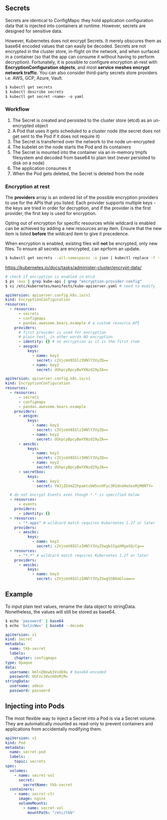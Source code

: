 ## Secrets

Secrets are identical to ConfigMaps: they hold application configuration data that is injected into containers at runtime. However, secrets are designed for sensitive data.

However, Kubernetes does not encrypt Secrets. It merely obscures them as base64 encoded values that can easily be decoded. Secrets are not encrypted in the cluster store, in-flight on the network, and when surfaced in a container (so that the app can consume it without having to perform decryption). Fortunately, it is possible to configure encryption at-rest with **EncryptionConfiguration objects**, and most **service meshes encrypt network traffic**. You can also consider third-party secrets store providers i.e. AWS, GCP, Azure, Vault.

```bash
$ kubectl get secrets
$ kubectl describe secrets
$ kubectl get secret <name> -o yaml
```

### Workflow

1. The Secret is created and persisted to the cluster store (etcd) as an un-encrypted object
2. A Pod that uses it gets scheduled to a cluster node (the secret does not get sent to the Pod if it does not require it)
3. The Secret is transferred over the network to the node un-encrypted
4. The kubelet on the node starts the Pod and its containers
5. The Secret is mounted into the container via an in-memory tmpfs filesystem and decoded from base64 to plain text (never persisted to disk on a node)
6. The application consumes it
7. When the Pod gets deleted, the Secret is deleted from the node

### Encryption at rest

The **providers** array is an ordered list of the possible encryption providers to use for the APIs that you listed. Each provider supports multiple keys - the keys are tried in order for decryption, and if the provider is the first provider, the first key is used for encryption.

Opting out of encryption for specific resources while wildcard is enabled can be achieved by adding a new resources array item. Ensure that the new item is listed **before** the wildcard item to give it precedence.

When encryption is enabled, existing files will **not** be encrypted, only new files. To ensure all secrets are encrypted, can eprform an update.

```bash
$ kubectl get secrets --all-namespaces -o json | kubectl replace -f -
```

https://kubernetes.io/docs/tasks/administer-cluster/encrypt-data/

```bash
# check if encryption is enabled in etcd
$ ps -aux | grep kube-api | grep "encryption-provider-config"
$ vi /etc/kubernetes/manifests/kube-apiserver.yaml # need to modify
```

```yaml
apiVersion: apiserver.config.k8s.io/v1
kind: EncryptionConfiguration
resources:
  - resources:
      - secrets
      - configmaps
      - pandas.awesome.bears.example # a custom resource API
    providers:
      # first provider is used for encryption
      # plain text, in other words NO encryption
      - identity: {} # no encryption as it is the first item
      - aesgcm:
          keys:
            - name: key1
              secret: c2VjcmV0IGlzIHNlY3VyZQ==
            - name: key2
              secret: dGhpcyBpcyBwYXNzd29yZA==
```

```yaml
apiVersion: apiserver.config.k8s.io/v1
kind: EncryptionConfiguration
resources:
  - resources:
      - secrets
      - configmaps
      - pandas.awesome.bears.example
    providers:
      - aesgcm:
          keys:
            - name: key1
              secret: c2VjcmV0IGlzIHNlY3VyZQ==
            - name: key2
              secret: dGhpcyBpcyBwYXNzd29yZA==
      - aescbc:
          keys:
            - name: key1
              secret: c2VjcmV0IGlzIHNlY3VyZQ==
            - name: key2
              secret: dGhpcyBpcyBwYXNzd29yZA==
      - secretbox:
          keys:
            - name: key1
              secret: YWJjZGVmZ2hpamtsbW5vcHFyc3R1dnd4eXoxMjM0NTY=

  # do not encrypt Events even though *.* is specified below
  - resources:
      - events
    providers:
      - identity: {}
  - resources:
      - "*.apps" # wildcard match requires Kubernetes 1.27 or later
    providers:
      - aescbc:
          keys:
            - name: key2
              secret: c2VjcmV0IGlzIHNlY3VyZSwgb3IgaXMgaXQ/Cg==
  - resources:
      - "*.*" # wildcard match requires Kubernetes 1.27 or later
    providers:
      - aescbc:
          keys:
            - name: key3
              secret: c2VjcmV0IGlzIHNlY3VyZSwgSSB0aGluaw==
```

## Example

To input plain text values, rename the data object to stringData. Nonetheless, the values will still be stored as base64.

```bash
$ echo 'password' | base64
$ echo 'bxlzcWw=' | base64 --decode
```

```yaml
apiVersion: v1
kind: Secret
metadata:
  name: tkb-secret
  labels:
    chapter: configmaps
type: Opaque
data:
  username: bmlnZWxwb3VsdG9u # base64-encoded
  password: UGFzc3dvcmQxMjM=
stringData:
  username: admin
  password: password
```

## Injecting into Pods

The most flexible way to inject a Secret into a Pod is via a Secret volume. They are automatically mounted as read-only to prevent containers and applications from accidentally modifying them.

```yaml
apiVersion: v1
kind: Pod
metadata:
  name: secret-pod
  labels:
    topic: secrets
spec:
  volumes:
    - name: secret-vol
      secret:
        secretName: tkb-secret
  containers:
    - name: secret-ctr
      image: nginx
      volumeMounts:
        - name: secret-vol
          mountPath: "/etc/tkb"
```
